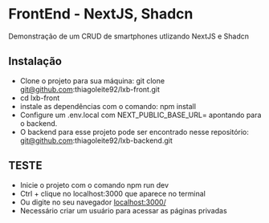 # FrontEnd - NextJS, Shadcn

Demonstração de um CRUD de smartphones utlizando NextJS e Shadcn

## Instalação

- Clone o projeto para sua máquina: git clone git@github.com:thiagoleite92/lxb-front.git
- cd lxb-front
- instale as dependências com o comando: npm install
- Configure um .env.local com NEXT_PUBLIC_BASE_URL= apontando para o backend.
- O backend para esse projeto pode ser encontrado nesse repositório: git@github.com:thiagoleite92/lxb-backend.git

## TESTE

- Inicie o projeto com o comando npm run dev
- Ctrl + clique no localhost:3000 que aparece no terminal
- Ou digite no seu navegador [localhost:3000/](http://localhost:3000/)
- Necessário criar um usuário para acessar as páginas privadas
